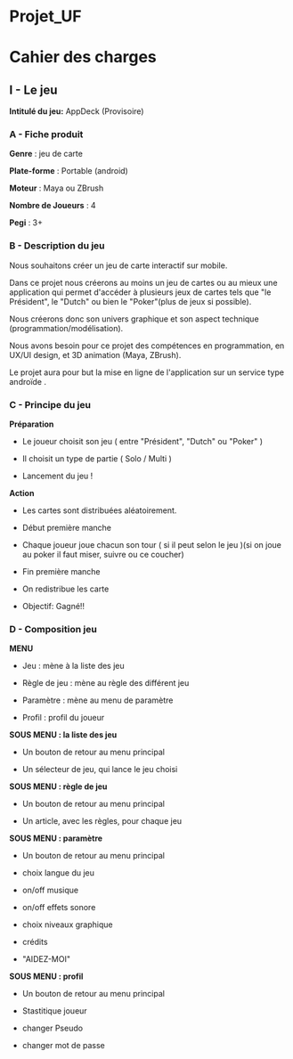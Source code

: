 # Projet_UF
# Cahier des charges

## I - Le jeu

**Intitulé du jeu:** AppDeck (Provisoire)

### A - Fiche produit

**Genre** : jeu de carte 

**Plate-forme** : Portable (android)

**Moteur** : Maya ou ZBrush

**Nombre de Joueurs** : 4

**Pegi** : 3+


### B - Description du jeu

Nous souhaitons créer un jeu de carte interactif sur mobile. 

Dans ce projet nous créerons au moins un jeu de cartes ou au mieux une application qui permet d'accéder à plusieurs jeux de cartes tels que "le Président", le "Dutch" ou bien le "Poker"(plus de jeux si possible).

Nous créerons donc son univers graphique et son aspect technique (programmation/modélisation).  

Nous avons besoin pour ce projet des compétences en programmation, en UX/UI design,  et 3D animation (Maya, ZBrush).

Le projet aura pour but la mise en ligne de l'application sur un service type androïde .   


### C - Principe du jeu

**Préparation**

- Le joueur choisit son jeu ( entre "Président", "Dutch" ou "Poker" )

- Il choisit un type de partie ( Solo / Multi )

- Lancement du jeu !

**Action**

- Les cartes sont distribuées aléatoirement.

- Début première manche 

- Chaque joueur joue chacun son tour ( si il peut selon le jeu )(si on joue au poker il faut miser, suivre ou ce coucher)

- Fin première manche 

- On redistribue les carte

- Objectif: Gagné!!


### D - Composition jeu 

**MENU** 

- Jeu : mène à la liste des jeu

- Règle de jeu : mène au règle des différent jeu

- Paramètre : mène au menu de paramètre

- Profil : profil du joueur

**SOUS MENU : la liste des jeu**

- Un bouton de retour au menu principal

- Un sélecteur de jeu, qui lance le jeu choisi

**SOUS MENU : règle de jeu**

- Un bouton de retour au menu principal

- Un article, avec les règles, pour chaque jeu

**SOUS MENU : paramètre**

- Un bouton de retour au menu principal

- choix langue du jeu 

- on/off musique

- on/off effets sonore

- choix niveaux graphique 

- crédits

- "AIDEZ-MOI"


**SOUS MENU : profil**

- Un bouton de retour au menu principal

- Stastitique joueur

- changer Pseudo

- changer mot de passe
